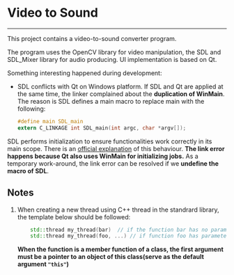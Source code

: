 # Video to Sound

----------------

This project contains a video-to-sound converter program. 

The program uses the OpenCV library for video manipulation, the SDL and SDL_Mixer library for audio producing. UI implementation is based on Qt.

Something interesting happened during development:

*  SDL conflicts with Qt on Windows platform. If SDL and Qt are applied at the same time, the linker complained about the **duplication of WinMain**. The reason is SDL defines a main macro to replace main with the following:


    ``` C
    #define main SDL_main
    extern C_LINKAGE int SDL_main(int argc, char *argv[]);

    ```
SDL performs initialization to ensure functionalities work correctly in its main scope. There is an [official explanation](https://wiki.libsdl.org/FAQWindows#I_get_.22Undefined_reference_to_.27SDL_main.27.22_...) of this behaviour. **The link error happens because Qt also uses WinMain for initializing jobs.** 
As a temporary work-around, the link error can be resolved if we **undefine the macro of SDL**.


## Notes

1. When creating a new thread using C++ thread in the standrard library, the template below should be followed:

    ``` cpp
        std::thread my_thread(bar)  // if the function bar has no parameter
        std::thread my_thread(foo, ...) // if function foo has parameters, the arguments should be specified 
    ```
    
    **When the function is a member function of a class, the first argument must be a pointer to an object of this class(serve as the default argument `"this"`)**


 
